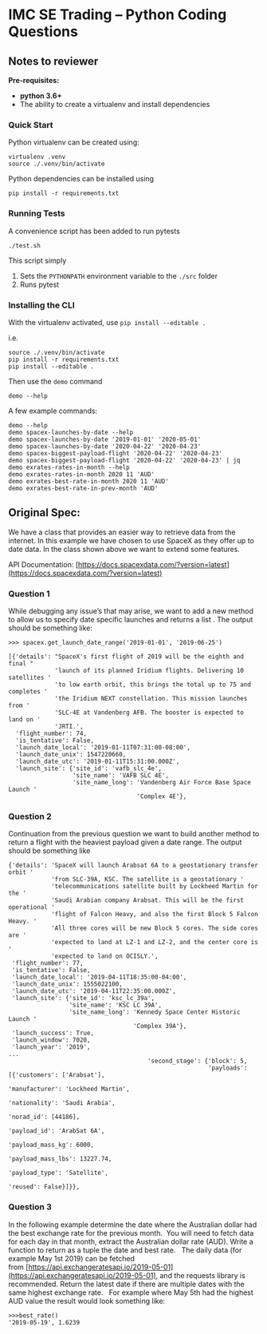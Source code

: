 # IMC SE Trading – Python Coding Questions

## Notes to reviewer

**Pre-requisites:**

* **python 3.6+**
* The ability to create a virtualenv and install dependencies


### Quick Start
Python virtualenv can be created using:

```
virtualenv .venv
source ./.venv/bin/activate
```

Python dependencies can be installed using

```
pip install -r requirements.txt
```

### Running Tests

A convenience script has been added to run pytests

```
./test.sh
```

This script simply

1. Sets the `PYTHONPATH` environment variable to the `./src` folder
2. Runs pytest

### Installing the CLI

With the virtualenv activated, use `pip install --editable .`

i.e.

```
source ./.venv/bin/activate
pip install -r requirements.txt
pip install --editable .
```

Then use the `demo` command

```
demo --help
```

A few example commands:

```
demo --help
demo spacex-launches-by-date --help
demo spacex-launches-by-date '2019-01-01' '2020-05-01'
demo spacex-launches-by-date '2020-04-22' '2020-04-23'
demo spacex-biggest-payload-flight '2020-04-22' '2020-04-23'
demo spacex-biggest-payload-flight '2020-04-22' '2020-04-23' | jq
demo exrates-rates-in-month --help
demo exrates-rates-in-month 2020 11 'AUD'
demo exrates-best-rate-in-month 2020 11 'AUD'
demo exrates-best-rate-in-prev-month 'AUD'
```

## Original Spec:

We have a class that provides an easier way to retrieve data from the internet. In this example we have chosen to use SpaceX as they offer up to date data. In the class shown above we want to extend some features.

API Documentation: [https://docs.spacexdata.com/?version=latest](https://docs.spacexdata.com/?version=latest)


### Question 1

While debugging any issue’s that may arise, we want to add a new method to allow us to specify date specific launches and returns a list . The output should be something like:

```
>>> spacex.get_launch_date_range('2019-01-01', '2019-06-25')

[{'details': "SpaceX's first flight of 2019 will be the eighth and final "
             'launch of its planned Iridium flights. Delivering 10 satellites '
             'to low earth orbit, this brings the total up to 75 and completes '
             'the Iridium NEXT constellation. This mission launches from '
             'SLC-4E at Vandenberg AFB. The booster is expected to land on '
             'JRTI.',
  'flight_number': 74,
  'is_tentative': False,
  'launch_date_local': '2019-01-11T07:31:00-08:00',
  'launch_date_unix': 1547220660,
  'launch_date_utc': '2019-01-11T15:31:00.000Z',
  'launch_site': {'site_id': 'vafb_slc_4e',
                  'site_name': 'VAFB SLC 4E',
                  'site_name_long': 'Vandenberg Air Force Base Space Launch '
                                    'Complex 4E'},
```


### Question 2

Continuation from the previous question we want to build another method to return a flight with the heaviest payload given a date range. The output should be something like

```
{'details': 'SpaceX will launch Arabsat 6A to a geostationary transfer orbit '
            'from SLC-39A, KSC. The satellite is a geostationary '
            'telecommunications satellite built by Lockheed Martin for the '
            'Saudi Arabian company Arabsat. This will be the first operational '
            'flight of Falcon Heavy, and also the first Block 5 Falcon Heavy. '
            'All three cores will be new Block 5 cores. The side cores are '
            'expected to land at LZ-1 and LZ-2, and the center core is '
            'expected to land on OCISLY.',
 'flight_number': 77,
 'is_tentative': False,
 'launch_date_local': '2019-04-11T18:35:00-04:00',
 'launch_date_unix': 1555022100,
 'launch_date_utc': '2019-04-11T22:35:00.000Z',
 'launch_site': {'site_id': 'ksc_lc_39a',
                 'site_name': 'KSC LC 39A',
                 'site_name_long': 'Kennedy Space Center Historic Launch '
                                   'Complex 39A'},
 'launch_success': True,
 'launch_window': 7020,
 'launch_year': '2019',
...
                                       'second_stage': {'block': 5,
                                                        'payloads': [{'customers': ['Arabsat'],
                                                                      'manufacturer': 'Lockheed Martin',
                                                                      'nationality': 'Saudi Arabia',
                                                                      'norad_id': [44186],
                                                                      'payload_id': 'ArabSat 6A',
                                                                      'payload_mass_kg': 6000,
                                                                      'payload_mass_lbs': 13227.74,
                                                                      'payload_type': 'Satellite',
                                                                      'reused': False}]}},
```

### Question 3

In the following example determine the date where the Australian dollar had the best exchange rate for the previous month.  You will need to fetch data for each day in that month, extract the Australian dollar rate (AUD).  Write a function to return as a tuple the date and best rate.
 
The daily data (for example May 1st 2019) can be fetched from [https://api.exchangeratesapi.io/2019-05-01](https://api.exchangeratesapi.io/2019-05-01), and the requests library is recommended. Return the latest date if there are multiple dates with the same highest exchange rate.
 
For example where May 5th had the highest AUD value the result would look something like:

```
>>>best_rate()
'2019-05-19', 1.6239
```